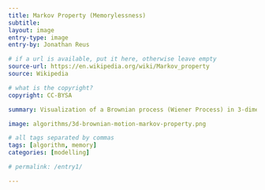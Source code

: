 ```yaml
---
title: Markov Property (Memorylessness)
subtitle:
layout: image
entry-type: image
entry-by: Jonathan Reus

# if a url is available, put it here, otherwise leave empty
source-url: https://en.wikipedia.org/wiki/Markov_property
source: Wikipedia

# what is the copyright?
copyright: CC-BYSA

summary: Visualization of a Brownian process (Wiener Process) in 3-dimensions for time t=0 to t=2. Brownian motion has the Markov property, or "memorylessness". The conditional probability distribution of future states of such a process depends only upon the present state, not on the sequence of events that preceded it. The Hidden Markov Model, a type of probabilistic graphical model, exhibits the Markov property in its internal representations.

image: algorithms/3d-brownian-motion-markov-property.png

# all tags separated by commas
tags: [algorithm, memory]
categories: [modelling]

# permalink: /entry1/

---
```

